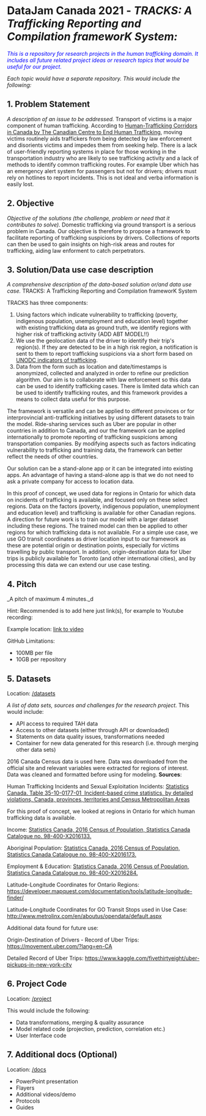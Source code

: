 # DataJam Canada 2021 - _**TRACKS: A Trafficking Reporting and Compilation frameworK System:**_

<span style="color:blue">_This is a repository for research projects in the human trafficking domain. It includes all future related project ideas or research topics that would be useful for our project._

_Each topic would have a separate repository. This would include the following:_</span>

## 1. Problem Statement

_A description of an issue to be addressed._
Transport of victims is a major component of human trafficking. According to [Human-Trafficking Corridors in Canada by The Canadian Centre to End Human Trafficking](https://www.canadiancentretoendhumantrafficking.ca/wp-content/uploads/2021/02/Human-Trafficking-Corridors-in-Canada-Report.pdf), moving victims routinely aids traffickers from being detected by law enforcement and disorients victims and impedes them from seeking help. There is a lack of user-friendly reporting systems in place for those working in the transportation industry who are likely to see trafficking activity and a lack of methods to identify common trafficking routes. For example Uber which has an emergency alert system for passengers but not for drivers; drivers must rely on hotlines to report incidents. This is not ideal and verba information is easily lost.

## 2. Objective

_Objective of the solutions (the challenge, problem or need that it contributes to solve)._
Domestic trafficking via ground transport is a serious problem in Canada. Our objective is therefore to propose a framework to facilitate reporting of trafficking suspicions by drivers. Collections of reports can then be used to gain insights on high-risk areas and routes for trafficking, aiding law enforment to catch perpetrators. 

## 3. Solution/Data use case description

_A comprehensive description of the data-based solution or/and data use case._
TRACKS: A Trafficking Reporting and Compilation frameworK System

TRACKS has three components:
1. Using factors which indicate vulnerability to trafficking (poverty, indigenous population, unemployment and education level) together with existing trafficking data as ground truth, we identify regions with higher risk of trafficking activity {ADD ABT MODEL!!}
2. We use the geolocation data of the driver to identify their trip's region(s). If they are detected to be in a high risk region, a notification is sent to them to report trafficking suspicions via a short form based on [UNODC indicators of trafficking](https://www.unodc.org/pdf/HT_indicators_E_LOWRES.pdf). 
3. Data from the form such as location and date/timestamps is anonymized, collected and analyzed in order to refine our prediction algorithm. Our aim is to collaborate with law enforcement so this data can be used to identify trafficking cases. There is limited data which can be used to identify trafficking routes, and this framework provides a means to collect data useful for this purpose.

The framework is versatile and can be applied to different provinces or for interprovincial anti-trafficking initiatives by using different datasets to train the model. Ride-sharing services such as Uber are popular in other countries in addition to Canada, and our the framework can be applied internationally to promote reporting of trafficking suspicions among transportation companies. By modifying aspects such as factors indicating vulnerability to trafficking and training data, the framework can better reflect the needs of other countries. 

Our solution can be a stand-alone app or it can be integrated into existing apps. An advantage of having a stand-alone app is that we do not need to ask a private company for access to location data.

In this proof of concept, we used data for regions in Ontario for which data on incidents of trafficking is available, and focused only on these select regions. Data on the factors (poverty, indigenous population, unemployment and education level) and trafficking is available for other Canadian regions. A direction for future work is to train our model with a larger dataset including these regions. The trained model can then be applied to other regions for which trafficking data is not available. For a simple use case, we use GO transit coordinates as driver location input to our framework as these are potential origin or destination points, especially for victims travelling by public transport. In addition, origin-destination data for Uber trips is publicly available for Toronto (and other international cities), and by processing this data we can extend our use case testing.

## 4. Pitch

_A pitch of maximum 4 minutes._d

Hint: Recommended is to add here just link(s), for example to Youtube recording:

Example location: [link to video](https://www.youtube.com/watch?v=xUcB90b2HMs)

GitHub Limitations:
 - 100MB per file
 - 10GB per repository

## 5. Datasets

Location: [/datasets](datasets)

_A list of data sets, sources and challenges for the research project._
This would include:

- API access to required TAH data
- Access to other datasets (either through API or downloaded)
- Statements on data quality issues, transformations needed
- Container for new data generated for this research (i.e. through merging other data sets)

2016 Canada Census data is used here. Data was downloaded from the official site and relevant variables were extracted for regions of interest. Data was cleaned and formatted before using for modeling.
**Sources**:

Human Trafficking Incidents and Sexual Exploitation Incidents: 
[Statistics Canada. Table 35-10-0177-01  Incident-based crime statistics, by detailed violations, Canada, provinces, territories and Census Metropolitan Areas](https://www150.statcan.gc.ca/t1/tbl1/en/tv.action?pid=3510017701)

For this proof of concept, we looked at regions in Ontario for which human trafficking data is available.

Income: 
[Statistics Canada, 2016 Census of Population, Statistics Canada Catalogue no. 98-400-X2016133.](https://www12.statcan.gc.ca/census-recensement/2016/dp-pd/dt-td/Rp-eng.cfm?LANG=E&APATH=3&DETAIL=0&DIM=0&FL=A&FREE=0&GC=0&GID=0&GK=0&GRP=1&PID=111873&PRID=10&PTYPE=109445&S=0&SHOWALL=0&SUB=0&Temporal=2016&THEME=119&VID=0&VNAMEE=&VNAMEF=)

Aboriginal Population: [Statistics Canada, 2016 Census of Population, Statistics Canada Catalogue no. 98-400-X2016173.]( https://www12.statcan.gc.ca/census-recensement/2016/dp-pd/dt-td/Rp-eng.cfm?TABID=2&LANG=E&APATH=3&DETAIL=0&DIM=0&FL=A&FREE=0&GC=0&GID=1341753&GK=0&GRP=1&PID=111095&PRID=10&PTYPE=109445&S=0&SHOWALL=0&SUB=0&Temporal=2017&THEME=122&VID=0&VNAMEE=&VNAMEF=&D1=0&D2=0&D3=0&D4=0&D5=0&D6=0)

Employment & Education: [Statistics Canada, 2016 Census of Population, Statistics Canada Catalogue no. 98-400-X2016284.](https://www12.statcan.gc.ca/census-recensement/2016/dp-pd/dt-td/Rp-eng.cfm?TABID=2&LANG=E&APATH=3&DETAIL=0&DIM=0&FL=A&FREE=0&GC=3515&GID=1259598&GK=2&GRP=1&PID=111848&PRID=10&PTYPE=109445&S=0&SHOWALL=0&SUB=0&Temporal=2017&THEME=124&VID=0&VNAMEE=&VNAMEF=&D1=0&D2=0&D3=0&D4=0&D5=0&D6=0)

Latitude-Longitude Coordinates for Ontario Regions: https://developer.mapquest.com/documentation/tools/latitude-longitude-finder/

Latitude-Longitude Coordinates for GO Transit Stops used in Use Case: http://www.metrolinx.com/en/aboutus/opendata/default.aspx

Additional data found for future use:

Origin-Destination of Drivers - Record of Uber Trips: https://movement.uber.com/?lang=en-CA

Detailed Record of Uber Trips: https://www.kaggle.com/fivethirtyeight/uber-pickups-in-new-york-city

## 6. Project Code

Location: [/project](project)

This would include the following:

- Data transformations, merging & quality assurance
- Model related code (projection, prediction, correlation etc.)
- User Interface code

## 7. Additional docs (Optional)

Location: [/docs](docs)

- PowerPoint presentation
- Flayers
- Additional videos/demo
- Protocols
- Guides
